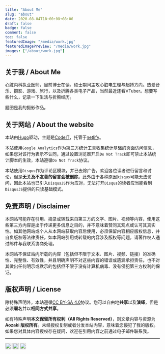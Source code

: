 ```yaml
---
title: "About Me"
slug: "about"
date: 2020-08-04T18:00:08+08:00
draft: false
badge: false
comment: false
toc: false
featuredImage: "/media/work.jpg"
featuredImagePreview: "/media/work.jpg"
images: ["/about/work.jpg"]
---
```


## 关于我 / About Me

心脏内科执业医师，目前博士在读。硕士期间主攻心脏电生理与起搏方向。热爱音乐、摄影、游戏、旅行，以及折腾各类电子产品，当然最近还看VTuber。想要写些什么，记录一下生活与折腾经历。

题图是我的摄影作品。

## 关于网站 / About the website

本站由[Hugo](https://gohugo.io/)驱动，主题是[CodeIT](https://github.com/sunt-programator/CodeIT)，托管于[netlify](https://netlify.app/)。

本站使用`Google Analytics`作为第三方统计工具收集统计基础的页面访问信息，如果您对该行为表示不认同，通过设置浏览器开启`Do Not Track`即可禁止本站统计脚本的生效，本站遵循`Do Not Track`协议。

本站使用`Disqus`作为评论区模块，并已去除广告，欢迎各位读者进行留言和讨论，但是**无关及不友善的留言会被删除**。此外由于各种原因`Disqus`可能无法访问，因此本站也已引入`DisqusJS`作为应对，无法打开`Disqus`的读者应当能看到`DisqusJS`提供的只读基础模式。

## 免责声明 / Disclaimer

本网站可能存在引用、摘录或转载来自第三方的文字、图片、视频等内容，使用这些第三方内容是出于传递更多信息之目的，并不意味着赞同其观点或认可其真实性。如其他网站或个人从本网站获取内容后使用，必须保留内容相应版权信息，并自负版权等法律责任。如本网站引用或转载的内容涉及版权等问题，请著作权人通过邮件与我联系协商处理。

本网站不保证站内所载的内容（包括但不限于文本、图片、视频、链接）的准确性、完整性、有效性，并且明确声明不对这些内容的错误或遗漏承担责任，也不对其做出任何明示或默示的包括但不限于没有计算机病毒、没有侵犯第三方权利的保证。

## 版权声明 / License

除特殊声明外，本站遵循[CC BY-SA 4.0](https://creativecommons.org/licenses/by-sa/4.0)协议。您可以自由地**共享**以及**演绎**，但是必须**署名**并以**相同方式共享**。

如有特殊声明**本文保留所有权利（All Rights Reserved）**，则文章内容与资源为 **Aozaki 版权所有**。未经授权复制或者分发本站内容，意味着您侵犯了我的版权。如果您对具体内容授权存在疑问，欢迎在引用内容之前通过电子邮件联系我。

---

<a href="https://gohugo.io"><img src="https://img.shields.io/badge/Generator-Hugo-ff69b4?style=flat-square&logo=hugo" height="20"></img></a> <a href="https://github.com/sunt-programator/CodeIT"><img src="https://img.shields.io/badge/Theme-CodeIT-999999?style=flat-square&logo=Github" height="20"></img></a> <a href="https://netlify.app"><img src="https://img.shields.io/netlify/0bcf1259-0fdb-45da-be64-a76dac743055?logo=netlify&style=flat-square" height="20"></img></a>
